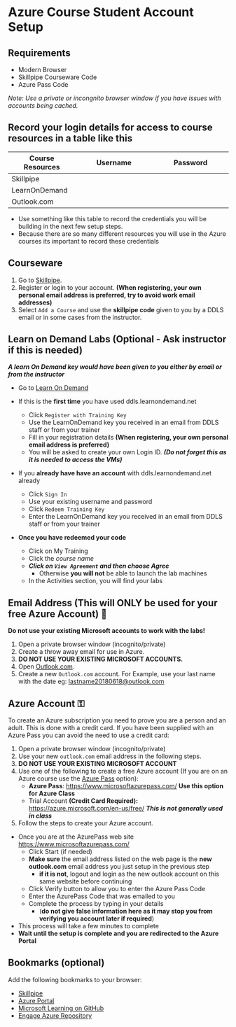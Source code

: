 # Azure Course Student Account Setup

## Requirements

* Modern Browser
* Skillpipe Courseware Code
* Azure Pass Code

_Note: Use a private or incongnito browser window if you have issues with accounts being cached._ 

## Record your login details for access to course resources in a table like this

Course Resources| Username| Password
---|---|---
Skillpipe|<img width=200/>|<img width=200/>
LearnOnDemand||
Outlook.com||

- Use something like this table to record the credentials you will be building in the next few setup steps.
- Because there are so many different resources you will use in the Azure courses its important to record these credentials

## Courseware

1. Go to [Skillpipe](https://skillpipe.com/).
1. Register or login to your account. **(When registering, your own personal email address is preferred, try to avoid work email addresses)**
1. Select `Add a Course` and use the **skillpipe code** given to you by a DDLS email or in some cases from the instructor.

## Learn on Demand Labs  (Optional - Ask instructor if this is needed)

***A learn On Demand key would have been given to you either by email or from the instructor***

- Go to [Learn On Demand](https://ddls.learnondemand.net)
- If this is the **first time** you have used ddls.learnondemand.net
  - Click `Register with Training Key`  
  - Use the LearnOnDemand key you received in an email from DDLS staff or from your trainer
  - Fill in your registration details **(When registering, your own personal email address is preferred)**
  - You will be asked to create your own Login ID. ***(Do not forget this as it is needed to access the VMs)***
- If you **already have have an account** with ddls.learnondemand.net already
  - Click `Sign In`
  - Use your existing username and password
  - Click `Redeem Training Key`
  - Enter the LearnOnDemand key you received in an email from DDLS staff or from your trainer

- **Once you have redeemed your code**
  - Click on My Training
  - Click the *course name*
  - ***Click on ```View Agreement``` and then choose Agree*** 
    - Otherwise **you will not** be able to launch the lab machines
  - In the Activities section, you will find your labs
  

## Email Address (This will ONLY be used for your free Azure Account) 📧

__Do not use your existing Microsoft accounts to work with the labs!__

1. Open a private browser window (incognito/private)
1. Create a throw away email for use in Azure.
1. **DO NOT USE YOUR EXISTING MICROSOFT ACCOUNTS.**
1. Open [Outlook.com](https://outlook.live.com/owa/).
1. Create a new `Outlook.com` account. For Example, use your last name with the date eg: lastname20180618@outlook.com

## Azure Account ⚿

To create an Azure subscription you need to prove you are a person and an adult. This is done with a credit card. If you have been supplied with an Azure Pass you can avoid the need to use a credit card:

1. Open a private browser window (incognito/private)
1. Use your new `outlook.com` email address in the following steps.
1. **DO NOT USE YOUR EXISTING MICROSOFT ACCOUNT**
1. Use one of the following to create a free Azure account (If you are on an Azure course use the [Azure Pass](https://www.microsoftazurepass.com/) option):
   * **Azure Pass**: https://www.microsoftazurepass.com/ **Use this option for Azure Class**
   * Trial Account **(Credit Card Required):** https://azure.microsoft.com/en-us/free/ ***This is not generally used in class***
1. Follow the steps to create your Azure account.
  - Once you are at the AzurePass web site https://www.microsoftazurepass.com/
    - Click Start (if needed)
    - **Make sure** the email address listed on the web page is the **new outlook.com** email address you just setup in the previous step
      - **if it is not**, logout and login as the new outlook account on this same website before continuing 
    - Click Verify button to allow you to enter the Azure Pass Code 
    - Enter the AzurePass Code that was emailed to you 
    - Complete the process by typing in your details 
      - (**do not give false information here as it may stop you from verifying you account later if required**)
  - This process will take a few minutes to complete  
  - **Wait until the setup is complete and you are redirected to the Azure Portal**
  
## Bookmarks (optional)

Add the following bookmarks to your browser:

* [Skillpipe](https://skillpipe.com)
* [Azure Portal](https://portal.azure.com/)
* [Microsoft Learning on GitHub](https://github.com/MicrosoftLearning)
* [Engage Azure Repository](/Azure)
